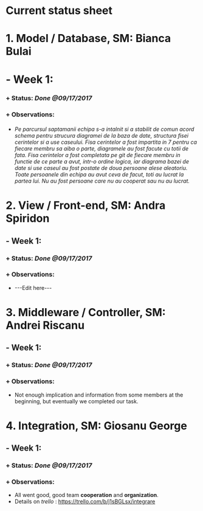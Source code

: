 # Current status sheet
 


# 1. Model / Database, SM:        **Bianca Bulai**

# - Week 1: 
### + Status: *Done  @09/17/2017*

### + Observations: 
- ###### Pe parcursul saptamanii echipa s-a intalnit si a stabilit de comun acord schema pentru strucura diagramei de la baza de date, structura fisei cerintelor si a use caseului. Fisa cerintelor a fost impartita in 7 pentru ca fiecare membru sa aiba o parte, diagramele au fost facute cu totii de fata. Fisa cerintelor a fost completata pe git de fiecare membru in functie de ce parte a avut, intr-o ordine logica, iar diagrama bazei de date si use caseul au fost postate de doua persoane alese aleatoriu. Toate persoanele din echipa au avut ceva de facut, toti au lucrat la partea lui. Nu au fost persoane care nu au cooperat sau nu au lucrat.



# 2. View / Front-end, SM:    **Andra Spiridon**

## - Week 1: 
### + Status: *Done  @09/17/2017*

### + Observations: 
-   ---Edit here---

# 3. Middleware / Controller, SM:       **Andrei Riscanu**

## - Week 1: 
### + Status: *Done  @09/17/2017*

### + Observations: 
- Not enough implication and information from some members at the beginning, but eventually we completed our task.

# 4. Integration, SM:        **Giosanu George**
## - Week 1: 
### + Status: *Done  @09/17/2017*

### + Observations: 
- All went good, good team __cooperation__ and __organization__.
- Details on _trello_ : https://trello.com/b/j1sBGLsx/integrare



